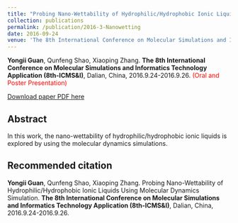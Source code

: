 ```yaml
---
title: "Probing Nano-Wettability of Hydrophilic/Hydrophobic Ionic Liquids Using Molecular Dynamics Simulation"
collection: publications
permalink: /publication/2016-3-Nanowetting
date: 2016-09-24
venue: 'The 8th International Conference on Molecular Simulations and Informatics Technology Application (8th-ICMS&I)'
---
```


<b>Yongii Guan</b>, Qunfeng Shao, Xiaoping Zhang. <b>The 8th International Conference on Molecular Simulations and Informatics Technology Application (8th-ICMS&I)</b>, Dalian, China, 2016.9.24-2016.9.26. <span style="color: red;">(Oral and Poster Presentation)</span>

[Download paper PDF here](https://github.com/Yongji-Guan/Yongji-Guan.github.io/blob/master/files/2016-3.pdf)

## Abstract
In this work, the nano-wettability of hydrophilic/hydrophobic ionic liquids is explored by using the molecular dynamics simulations.

## Recommended citation
<b>Yongii Guan</b>, Qunfeng Shao, Xiaoping Zhang. Probing Nano-Wettability of Hydrophilic/Hydrophobic Ionic Liquids Using Molecular Dynamics Simulation. <b>The 8th International Conference on Molecular Simulations and Informatics Technology Application (8th-ICMS&I)</b>, Dalian, China, 2016.9.24-2016.9.26.
